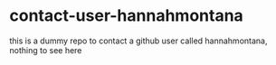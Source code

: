 # contact-user-hannahmontana
this is a dummy repo to contact a github user called hannahmontana, nothing to see here
